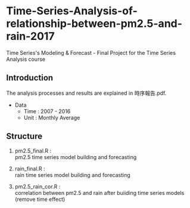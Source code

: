 # Time-Series-Analysis-of-relationship-between-pm2.5-and-rain-2017
Time Series's Modeling &amp; Forecast - Final Project for the Time Series Analysis course

## Introduction

The analysis processes and results are explained in 時序報告.pdf.   
* Data
  * Time : 2007 - 2016
  * Unit : Monthly Average

## Structure
1. pm2.5_final.R :   
  pm2.5 time series model building and forecasting  
  
2. rain_final.R :   
  rain time series model building and forecasting   
  
3. pm2.5_rain_cor.R :    
  correlation between pm2.5 and rain after buiiding time series models (remove time effect) 
